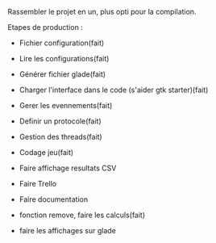 Rassembler le projet en un, plus opti pour la compilation.

Etapes de production :
- Fichier configuration(fait)
- Lire les configurations(fait)
- Générer fichier glade(fait)
- Charger l'interface dans le code (s'aider gtk starter)(fait)
- Gerer les evennements(fait)
- Definir un protocole(fait)
- Gestion des threads(fait)
- Codage jeu(fait)
- Faire affichage resultats CSV
- Faire Trello
- Faire documentation

- fonction remove, faire les calculs(fait)
- faire les affichages sur glade
